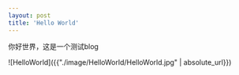 ```yaml
---
layout: post
title: 'Hello World'
---
```

你好世界，这是一个测试blog

![HelloWorld]({{"./image/HelloWorld/HelloWorld.jpg" | absolute_url}})
